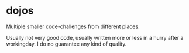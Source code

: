 # dojos
Multiple smaller code-challenges from different places.

Usually not very good code, usually written more or less in a hurry after a workingday. I do no guarantee any kind of quality.